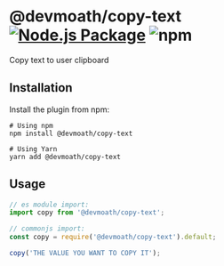 # @devmoath/copy-text [![Node.js Package](https://github.com/DevMoath/copy-text/actions/workflows/npm-publish.yml/badge.svg)](https://github.com/DevMoath/copy-text/actions/workflows/npm-publish.yml) ![npm](https://img.shields.io/npm/dt/@devmoath/copy-text)

Copy text to user clipboard

## Installation

Install the plugin from npm:

```shell
# Using npm
npm install @devmoath/copy-text

# Using Yarn
yarn add @devmoath/copy-text
```

## Usage

```javascript
// es module import:
import copy from '@devmoath/copy-text';

// commonjs import:
const copy = require('@devmoath/copy-text').default;

copy('THE VALUE YOU WANT TO COPY IT');
```
